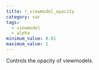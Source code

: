 ```yaml
---
title: r_viewmodel_opacity
category: var
tags:
  - viewmodel
  - alpha
minimum_value: 0.01
maximum_value: 1
---
```


Controls the opacity of viewmodels.
